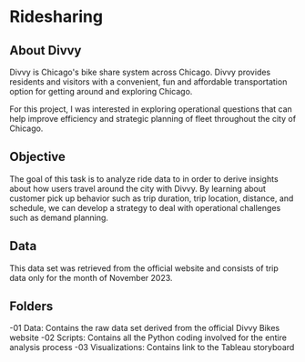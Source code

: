 # Ridesharing

## About Divvy
Divvy is Chicago's bike share system across Chicago. Divvy provides residents and visitors with a convenient, fun and affordable transportation option for getting around and exploring Chicago.

For this project, I was interested in exploring operational questions that can help improve efficiency and strategic planning of fleet throughout the city of Chicago. 

## Objective
The goal of this task is to analyze ride data to in order to derive insights about how users travel around the city with Divvy. By learning about customer pick up behavior such as trip duration, trip location, distance, and schedule, we can develop a strategy to deal with operational challenges such as demand planning. 

## Data 
This data set was retrieved from the official website and consists of trip data only for the month of November 2023. 

## Folders
-01 Data: Contains the raw data set derived from the official Divvy Bikes website
-02 Scripts: Contains all the Python coding involved for the entire analysis process
-03 Visualizations: Contains link to the Tableau storyboard
